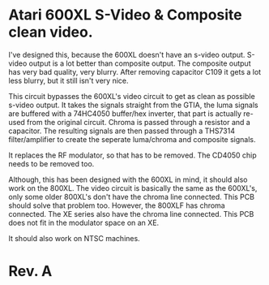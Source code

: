 # Atari 600XL S-Video & Composite clean video.

I've designed this, because the 600XL doesn't have an s-video output. S-video output is a lot better than composite output. The composite output has very bad quality, very blurry. After removing capacitor C109 it gets a lot less blurry, but it still isn't very nice.

This circuit bypasses the 600XL's video circuit to get as clean as possible s-video output. It takes the signals straight from the GTIA, the luma signals are buffered with a 74HC4050 buffer/hex inverter, that part is actually re-used from the original circuit. Chroma is passed through a resistor and a capacitor.
The resulting signals are then passed through a THS7314 filter/amplifier to create the seperate luma/chroma and composite signals.

It replaces the RF modulator, so that has to be removed. The CD4050 chip needs to be removed too.

Although, this has been designed with the 600XL in mind, it should also work on the 800XL. The video circuit is basically the same as the 600XL's, only some older 800XL's don't have the chroma line connected. This PCB should solve that problem too.
However, the 800XLF has chroma connected. The XE series also have the chroma line connected. This PCB does not fit in the modulator space on an XE.

It should also work on NTSC machines.

# Rev. A






